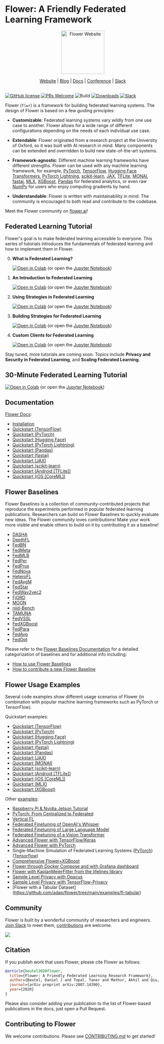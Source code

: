 # Flower: A Friendly Federated Learning Framework

<p align="center">
  <a href="https://flower.ai/">
    <img src="https://flower.ai/_next/image/?url=%2F_next%2Fstatic%2Fmedia%2Fflower_white_border.c2012e70.png&w=640&q=75" width="140px" alt="Flower Website" />
  </a>
</p>
<p align="center">
    <a href="https://flower.ai/">Website</a> |
    <a href="https://flower.ai/blog">Blog</a> |
    <a href="https://flower.ai/docs/">Docs</a> |
    <a href="https://flower.ai/conf/flower-summit-2022">Conference</a> |
    <a href="https://flower.ai/join-slack">Slack</a>
    <br /><br />
</p>

[![GitHub license](https://img.shields.io/github/license/adap/flower)](https://github.com/adap/flower/blob/main/LICENSE)
[![PRs Welcome](https://img.shields.io/badge/PRs-welcome-brightgreen.svg)](https://github.com/adap/flower/blob/main/CONTRIBUTING.md)
![Build](https://github.com/adap/flower/actions/workflows/framework.yml/badge.svg)
[![Downloads](https://static.pepy.tech/badge/flwr)](https://pepy.tech/project/flwr)
[![Slack](https://img.shields.io/badge/Chat-Slack-red)](https://flower.ai/join-slack)

Flower (`flwr`) is a framework for building federated learning systems. The
design of Flower is based on a few guiding principles:

- **Customizable**: Federated learning systems vary wildly from one use case to
  another. Flower allows for a wide range of different configurations depending
  on the needs of each individual use case.

- **Extendable**: Flower originated from a research project at the University of
  Oxford, so it was built with AI research in mind. Many components can be
  extended and overridden to build new state-of-the-art systems.

- **Framework-agnostic**: Different machine learning frameworks have different
  strengths. Flower can be used with any machine learning framework, for
  example, [PyTorch](https://pytorch.org), [TensorFlow](https://tensorflow.org), [Hugging Face Transformers](https://huggingface.co/), [PyTorch Lightning](https://pytorchlightning.ai/), [scikit-learn](https://scikit-learn.org/), [JAX](https://jax.readthedocs.io/), [TFLite](https://tensorflow.org/lite/), [MONAI](https://docs.monai.io/en/latest/index.html), [fastai](https://www.fast.ai/), [MLX](https://ml-explore.github.io/mlx/build/html/index.html), [XGBoost](https://xgboost.readthedocs.io/en/stable/), [Pandas](https://pandas.pydata.org/) for federated analytics, or even raw [NumPy](https://numpy.org/)
  for users who enjoy computing gradients by hand.

- **Understandable**: Flower is written with maintainability in mind. The
  community is encouraged to both read and contribute to the codebase.

Meet the Flower community on [flower.ai](https://flower.ai)!

## Federated Learning Tutorial

Flower's goal is to make federated learning accessible to everyone. This series of tutorials introduces the fundamentals of federated learning and how to implement them in Flower.

0. **What is Federated Learning?**

   [![Open in Colab](https://colab.research.google.com/assets/colab-badge.svg)](https://colab.research.google.com/github/adap/flower/blob/main/doc/source/tutorial-series-what-is-federated-learning.ipynb) (or open the [Jupyter Notebook](https://github.com/adap/flower/blob/main/doc/source/tutorial-series-what-is-federated-learning.ipynb))

1. **An Introduction to Federated Learning**

   [![Open in Colab](https://colab.research.google.com/assets/colab-badge.svg)](https://colab.research.google.com/github/adap/flower/blob/main/doc/source/tutorial-series-get-started-with-flower-pytorch.ipynb) (or open the [Jupyter Notebook](https://github.com/adap/flower/blob/main/doc/source/tutorial-series-get-started-with-flower-pytorch.ipynb))

2. **Using Strategies in Federated Learning**

   [![Open in Colab](https://colab.research.google.com/assets/colab-badge.svg)](https://colab.research.google.com/github/adap/flower/blob/main/doc/source/tutorial-series-use-a-federated-learning-strategy-pytorch.ipynb) (or open the [Jupyter Notebook](https://github.com/adap/flower/blob/main/doc/source/tutorial-series-use-a-federated-learning-strategy-pytorch.ipynb))

3. **Building Strategies for Federated Learning**

   [![Open in Colab](https://colab.research.google.com/assets/colab-badge.svg)](https://colab.research.google.com/github/adap/flower/blob/main/doc/source/tutorial-series-build-a-strategy-from-scratch-pytorch.ipynb) (or open the [Jupyter Notebook](https://github.com/adap/flower/blob/main/doc/source/tutorial-series-build-a-strategy-from-scratch-pytorch.ipynb))

4. **Custom Clients for Federated Learning**

   [![Open in Colab](https://colab.research.google.com/assets/colab-badge.svg)](https://colab.research.google.com/github/adap/flower/blob/main/doc/source/tutorial-series-customize-the-client-pytorch.ipynb) (or open the [Jupyter Notebook](https://github.com/adap/flower/blob/main/doc/source/tutorial-series-customize-the-client-pytorch.ipynb))

Stay tuned, more tutorials are coming soon. Topics include **Privacy and Security in Federated Learning**, and **Scaling Federated Learning**.

## 30-Minute Federated Learning Tutorial

[![Open in Colab](https://colab.research.google.com/assets/colab-badge.svg)](https://colab.research.google.com/github/adap/flower/blob/main/examples/flower-in-30-minutes/tutorial.ipynb) (or open the [Jupyter Notebook](https://github.com/adap/flower/blob/main/examples/flower-in-30-minutes/tutorial.ipynb))

## Documentation

[Flower Docs](https://flower.ai/docs):

- [Installation](https://flower.ai/docs/framework/how-to-install-flower.html)
- [Quickstart (TensorFlow)](https://flower.ai/docs/framework/tutorial-quickstart-tensorflow.html)
- [Quickstart (PyTorch)](https://flower.ai/docs/framework/tutorial-quickstart-pytorch.html)
- [Quickstart (Hugging Face)](https://flower.ai/docs/framework/tutorial-quickstart-huggingface.html)
- [Quickstart (PyTorch Lightning)](https://flower.ai/docs/framework/tutorial-quickstart-pytorch-lightning.html)
- [Quickstart (Pandas)](https://flower.ai/docs/framework/tutorial-quickstart-pandas.html)
- [Quickstart (fastai)](https://flower.ai/docs/framework/tutorial-quickstart-fastai.html)
- [Quickstart (JAX)](https://flower.ai/docs/framework/tutorial-quickstart-jax.html)
- [Quickstart (scikit-learn)](https://flower.ai/docs/framework/tutorial-quickstart-scikitlearn.html)
- [Quickstart (Android [TFLite])](https://flower.ai/docs/framework/tutorial-quickstart-android.html)
- [Quickstart (iOS [CoreML])](https://flower.ai/docs/framework/tutorial-quickstart-ios.html)

## Flower Baselines

Flower Baselines is a collection of community-contributed projects that reproduce the experiments performed in popular federated learning publications. Researchers can build on Flower Baselines to quickly evaluate new ideas. The Flower community loves contributions! Make your work more visible and enable others to build on it by contributing it as a baseline!

- [DASHA](https://github.com/adap/flower/tree/main/baselines/dasha)
- [DepthFL](https://github.com/adap/flower/tree/main/baselines/depthfl)
- [FedBN](https://github.com/adap/flower/tree/main/baselines/fedbn)
- [FedMeta](https://github.com/adap/flower/tree/main/baselines/fedmeta)
- [FedMLB](https://github.com/adap/flower/tree/main/baselines/fedmlb)
- [FedPer](https://github.com/adap/flower/tree/main/baselines/fedper)
- [FedProx](https://github.com/adap/flower/tree/main/baselines/fedprox)
- [FedNova](https://github.com/adap/flower/tree/main/baselines/fednova)
- [HeteroFL](https://github.com/adap/flower/tree/main/baselines/heterofl)
- [FedAvgM](https://github.com/adap/flower/tree/main/baselines/fedavgm)
- [FedStar](https://github.com/adap/flower/tree/main/baselines/fedstar)
- [FedWav2vec2](https://github.com/adap/flower/tree/main/baselines/fedwav2vec2)
- [FjORD](https://github.com/adap/flower/tree/main/baselines/fjord)
- [MOON](https://github.com/adap/flower/tree/main/baselines/moon)
- [niid-Bench](https://github.com/adap/flower/tree/main/baselines/niid_bench)
- [TAMUNA](https://github.com/adap/flower/tree/main/baselines/tamuna)
- [FedVSSL](https://github.com/adap/flower/tree/main/baselines/fedvssl)
- [FedXGBoost](https://github.com/adap/flower/tree/main/baselines/hfedxgboost)
- [FedPara](https://github.com/adap/flower/tree/main/baselines/fedpara)
- [FedAvg](https://github.com/adap/flower/tree/main/baselines/flwr_baselines/flwr_baselines/publications/fedavg_mnist)
- [FedOpt](https://github.com/adap/flower/tree/main/baselines/flwr_baselines/flwr_baselines/publications/adaptive_federated_optimization)

Please refer to the [Flower Baselines Documentation](https://flower.ai/docs/baselines/) for a detailed categorization of baselines and for additional info including:
* [How to use Flower Baselines](https://flower.ai/docs/baselines/how-to-use-baselines.html)
* [How to contribute a new Flower Baseline](https://flower.ai/docs/baselines/how-to-contribute-baselines.html)

## Flower Usage Examples

Several code examples show different usage scenarios of Flower (in combination with popular machine learning frameworks such as PyTorch or TensorFlow).

Quickstart examples:

- [Quickstart (TensorFlow)](https://github.com/adap/flower/tree/main/examples/quickstart-tensorflow)
- [Quickstart (PyTorch)](https://github.com/adap/flower/tree/main/examples/quickstart-pytorch)
- [Quickstart (Hugging Face)](https://github.com/adap/flower/tree/main/examples/quickstart-huggingface)
- [Quickstart (PyTorch Lightning)](https://github.com/adap/flower/tree/main/examples/quickstart-pytorch-lightning)
- [Quickstart (fastai)](https://github.com/adap/flower/tree/main/examples/quickstart-fastai)
- [Quickstart (Pandas)](https://github.com/adap/flower/tree/main/examples/quickstart-pandas)
- [Quickstart (JAX)](https://github.com/adap/flower/tree/main/examples/quickstart-jax)
- [Quickstart (MONAI)](https://github.com/adap/flower/tree/main/examples/quickstart-monai)
- [Quickstart (scikit-learn)](https://github.com/adap/flower/tree/main/examples/sklearn-logreg-mnist)
- [Quickstart (Android [TFLite])](https://github.com/adap/flower/tree/main/examples/android)
- [Quickstart (iOS [CoreML])](https://github.com/adap/flower/tree/main/examples/ios)
- [Quickstart (MLX)](https://github.com/adap/flower/tree/main/examples/quickstart-mlx)
- [Quickstart (XGBoost)](https://github.com/adap/flower/tree/main/examples/xgboost-quickstart)

Other [examples](https://github.com/adap/flower/tree/main/examples):

- [Raspberry Pi & Nvidia Jetson Tutorial](https://github.com/adap/flower/tree/main/examples/embedded-devices)
- [PyTorch: From Centralized to Federated](https://github.com/adap/flower/tree/main/examples/pytorch-from-centralized-to-federated)
- [Vertical FL](https://github.com/adap/flower/tree/main/examples/vertical-fl)
- [Federated Finetuning of OpenAI's Whisper](https://github.com/adap/flower/tree/main/examples/whisper-federated-finetuning)
- [Federated Finetuning of Large Language Model](https://github.com/adap/flower/tree/main/examples/llm-flowertune)
- [Federated Finetuning of a Vision Transformer](https://github.com/adap/flower/tree/main/examples/vit-finetune)
- [Advanced Flower with TensorFlow/Keras](https://github.com/adap/flower/tree/main/examples/advanced-tensorflow)
- [Advanced Flower with PyTorch](https://github.com/adap/flower/tree/main/examples/advanced-pytorch)
- Single-Machine Simulation of Federated Learning Systems ([PyTorch](https://github.com/adap/flower/tree/main/examples/simulation-pytorch)) ([Tensorflow](https://github.com/adap/flower/tree/main/examples/simulation-tensorflow))
- [Comprehensive Flower+XGBoost](https://github.com/adap/flower/tree/main/examples/xgboost-comprehensive)
- [Flower through Docker Compose and with Grafana dashboard](https://github.com/adap/flower/tree/main/examples/flower-via-docker-compose)
- [Flower with KaplanMeierFitter from the lifelines library](https://github.com/adap/flower/tree/main/examples/federated-kaplan-meier-fitter)
- [Sample Level Privacy with Opacus](https://github.com/adap/flower/tree/main/examples/opacus)
- [Sample Level Privacy with TensorFlow-Privacy](https://github.com/adap/flower/tree/main/examples/tensorflow-privacy)
- [Flower with a Tabular Dataset] (https://github.com/adap/flower/tree/main/examples/fl-tabular)

## Community

Flower is built by a wonderful community of researchers and engineers. [Join Slack](https://flower.ai/join-slack) to meet them, [contributions](#contributing-to-flower) are welcome.

<a href="https://github.com/adap/flower/graphs/contributors">
  <img src="https://contrib.rocks/image?repo=adap/flower" />
</a>

## Citation

If you publish work that uses Flower, please cite Flower as follows:

```bibtex
@article{beutel2020flower,
  title={Flower: A Friendly Federated Learning Research Framework},
  author={Beutel, Daniel J and Topal, Taner and Mathur, Akhil and Qiu, Xinchi and Fernandez-Marques, Javier and Gao, Yan and Sani, Lorenzo and Kwing, Hei Li and Parcollet, Titouan and Gusmão, Pedro PB de and Lane, Nicholas D},
  journal={arXiv preprint arXiv:2007.14390},
  year={2020}
}
```

Please also consider adding your publication to the list of Flower-based publications in the docs, just open a Pull Request.

## Contributing to Flower

We welcome contributions. Please see [CONTRIBUTING.md](CONTRIBUTING.md) to get started!

